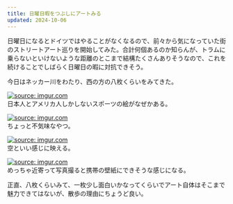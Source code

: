 ```yaml
---
title: 日曜日暇をつぶしにアートみる
updated: 2024-10-06
---
```


日曜日になるとドイツではやることがなくなるので、前々から気になっていた街のストリートアート巡りを開始してみた。合計何個あるのか知らんが、トラムに乗らないといけないような距離のとこまで結構たくさんありそうなので、これを続けることでしばらく日曜日の暇に対抗できそう。

今日はネッカー川をわたり、西の方の八枚くらいをみてきた。

<a href="https://imgur.com/hJ1vbQe"><img src="https://i.imgur.com/hJ1vbQe.jpg" title="source: imgur.com" /></a>  
日本人とアメリカ人しかしないスポーツの絵がなぜかある。

<a href="https://imgur.com/HvvGVrN"><img src="https://i.imgur.com/HvvGVrN.jpg" title="source: imgur.com" /></a>  
ちょっと不気味なやつ。

<a href="https://imgur.com/xncmQrf"><img src="https://i.imgur.com/xncmQrf.jpg" title="source: imgur.com" /></a>  
空といい感じに映える。

<a href="https://imgur.com/MmKkdIY"><img src="https://i.imgur.com/MmKkdIY.jpg" title="source: imgur.com" /></a>  
めっちゃ近寄って写真撮ると携帯の壁紙にできそうな感じになる。

正直、八枚くらいみて、一枚少し面白いかなってくらいでアート自体はそこまで魅力できてはないが、散歩の理由にちょうど良い。

